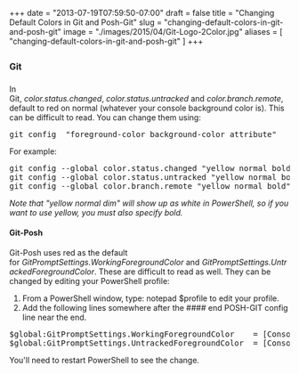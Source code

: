 +++
date = "2013-07-19T07:59:50-07:00"
draft = false
title = "Changing Default Colors in Git and Posh-Git"
slug = "changing-default-colors-in-git-and-posh-git"
image = "./images/2015/04/Git-Logo-2Color.jpg"
aliases = [
	"changing-default-colors-in-git-and-posh-git"
]
+++
<h3 id="changing_default_colors"><strong style="font-size: 1rem; line-height: 1.846153846;">Git</strong></h3>
In Git, <em>color.status.changed</em>, <em>color.status.untracked</em> and <em>color.branch.remote</em>, default to red on normal (whatever your console background color is). This can be difficult to read. You can change them using:
<pre>git config  "foreground-color background-color attribute"</pre>
​For example:
<pre>git config --global color.status.changed "yellow normal bold"
git config --global color.status.untracked "yellow normal bold"
git config --global color.branch.remote "yellow normal bold"</pre>
<em>Note that "yellow normal dim" will show up as white in PowerShell, so if you want to use yellow, you must also specify bold.</em>
<h4 id="git_posh"><strong>Git-Posh</strong></h4>
Git-Posh uses red as the default for <em>GitPromptSettings.WorkingForegroundColor</em> and <em>GitPromptSettings.UntrackedForegroundColor</em>. These are difficult to read as well. They can be changed by editing your PowerShell profile:
<ol>
	<li>From a PowerShell window, type: notepad $profile to edit your profile.</li>
	<li>Add the following lines somewhere after the #### end POSH-GIT config line near the end.</li>
</ol>
<pre>$global:GitPromptSettings.WorkingForegroundColor    = [ConsoleColor]::Yellow
$global:GitPromptSettings.UntrackedForegroundColor  = [ConsoleColor]::Yellow</pre>
You'll need to restart PowerShell to see the change.